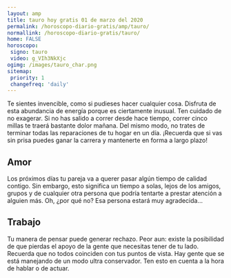 ```yaml
---
layout: amp
title: tauro hoy gratis 01 de marzo del 2020 
permalink: /horoscopo-diario-gratis/amp/tauro/
normallink: /horoscopo-diario-gratis/tauro/
home: FALSE
horoscopo:
 signo: tauro
 video: g_VIh3NkXjc
ogimg: /images/tauro_char.png
sitemap:
 priority: 1
 changefreq: 'daily'
---
```



Te sientes invencible, como si pudieses hacer cualquier cosa. Disfruta de esta abundancia de energía porque es ciertamente inusual. Ten cuidado de no exagerar. Si no has salido a correr desde hace tiempo, correr cinco millas te traerá bastante dolor mañana. Del mismo modo, no trates de terminar todas las reparaciones de tu hogar en un día. ¡Recuerda que si vas sin prisa puedes ganar la carrera y mantenerte en forma a largo plazo!

## Amor

Los próximos días tu pareja va a querer pasar algún tiempo de calidad contigo. Sin embargo, esto significa un tiempo a solas, lejos de los amigos, grupos y de cualquier otra persona que podría tentarte a prestar atención a alguien más. Oh, ¿por qué no? Esa persona estará muy agradecida...

## Trabajo

Tu manera de pensar puede generar rechazo. Peor aun: existe la posibilidad de que pierdas el apoyo de la gente que necesitas tener de tu lado. Recuerda que no todos coinciden con tus puntos de vista. Hay gente que se está manejando de un modo ultra conservador. Ten esto en cuenta a la hora de hablar o de actuar.